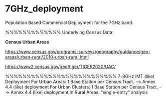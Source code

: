 # 7GHz_deployment
Population Based Commercial Deployment for the 7GHz band.




%%%%%%%%%%%%%
Underlying Census Data:

**Census Urban Areas**

https://www.census.gov/programs-surveys/geography/guidance/geo-areas/urban-rural/2010-urban-rural.html

https://www2.census.gov/geo/tiger/TIGER2020/UAC/


%%%%%%%%%%%%%%%%%%%%%%%%%%
7-8GHz IMT (like) Deployment
For Urban Areas: 1 Base Station per Census Tract. --> Annex 4.4 (like) deployment
For Urban Clusters:  1 Base Station per Census Tract. --> Annex 4.4 (like) deployment
In Rural Areas: "single-entry" analysis



